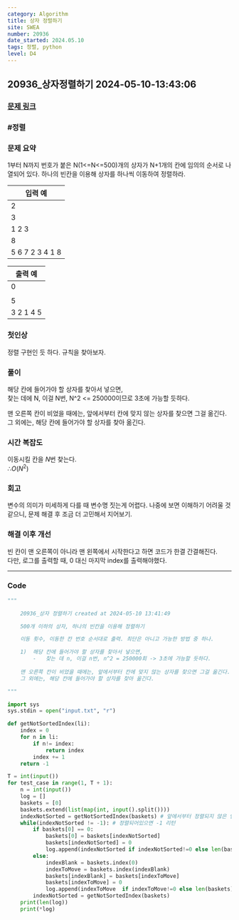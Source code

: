 ```yaml
---
category: Algorithm
title: 상자 정렬하기
site: SWEA
number: 20936
date_started: 2024.05.10
tags: 정렬, python
level: D4
---
```


## 20936\_상자정렬하기 2024-05-10-13:43:06

### [문제 링크]()

### #정렬

### 문제 요약

1부터 N까지 번호가 붙은 N(1<=N<=500)개의 상자가 N+1개의 칸에 임의의 순서로 나열되어 있다. 하나의 빈칸을 이용해 상자를 하나씩 이동하여 정렬하라.

| 입력 예         |
| --------------- |
| 2               |
| 3               |
| 1 2 3           |
| 8               |
| 5 6 7 2 3 4 1 8 |

| 출력 예   |
| --------- |
| 0         |
|           |
| 5         |
| 3 2 1 4 5 |

### 첫인상

정렬 구현인 듯 하다. 규칙을 찾아보자.

### 풀이

해당 칸에 들어가야 할 상자를 찾아서 넣으면,  
찾는 데에 N, 이걸 N번, N^2 <= 250000이므로 3초에 가능할 듯하다.

맨 오른쪽 칸이 비었을 때에는, 앞에서부터 칸에 맞지 않는 상자를 찾으면 그걸 옮긴다. 그 외에는, 해당 칸에 들어가야 할 상자를 찾아 옮긴다.

### 시간 복잡도

이동시킬 칸을 $N$번 찾는다.  
$∴ O(N^2)$

### 회고

변수의 의미가 미세하게 다를 때 변수명 짓는게 어렵다. 나중에 보면 이해하기 어려울 것 같으니, 문제 해결 후 조금 더 고민해서 지어보기.

### 해결 이후 개선

빈 칸이 맨 오른쪽이 아니라 맨 왼쪽에서 시작한다고 하면 코드가 한결 간결해진다.  
다만, 로그를 출력할 때, 0 대신 마지막 index를 출력해야했다.

---

### Code

<!-- CODE-APPENDED:20936_상자정렬하기.py -->
```python
"""

	20936_상자 정렬하기 created at 2024-05-10 13:41:49

    500개 이하의 상자, 하나의 빈칸을 이용해 정렬하기

    이동 횟수, 이동한 칸 번호 순서대로 출력. 최단은 아니고 가능한 방법 중 하나.

    1)  해당 칸에 들어가야 할 상자를 찾아서 넣으면,
        -   찾는 데 n, 이걸 n번, n^2 = 250000회 -> 3초에 가능할 듯하다.
    
    맨 오른쪽 칸이 비었을 때에는, 앞에서부터 칸에 맞지 않는 상자를 찾으면 그걸 옮긴다.
    그 외에는, 해당 칸에 들어가야 할 상자를 찾아 옮긴다.

"""

import sys
sys.stdin = open("input.txt", "r")

def getNotSortedIndex(li):
    index = 0
    for n in li:
        if n!= index:
            return index
        index += 1
    return -1

T = int(input())
for test_case in range(1, T + 1):
    n = int(input())
    log = []
    baskets = [0]
    baskets.extend(list(map(int, input().split())))
    indexNotSorted = getNotSortedIndex(baskets) # 앞에서부터 정렬되지 않은 인덱스 탐색.
    while(indexNotSorted != -1): # 정렬되어있으면 -1 리턴
        if baskets[0] == 0:
            baskets[0] = baskets[indexNotSorted]
            baskets[indexNotSorted] = 0
            log.append(indexNotSorted if indexNotSorted!=0 else len(baskets))
        else:
            indexBlank = baskets.index(0)
            indexToMove = baskets.index(indexBlank)
            baskets[indexBlank] = baskets[indexToMove]
            baskets[indexToMove] = 0
            log.append(indexToMove  if indexToMove!=0 else len(baskets))
        indexNotSorted = getNotSortedIndex(baskets)
    print(len(log))
    print(*log)
```
